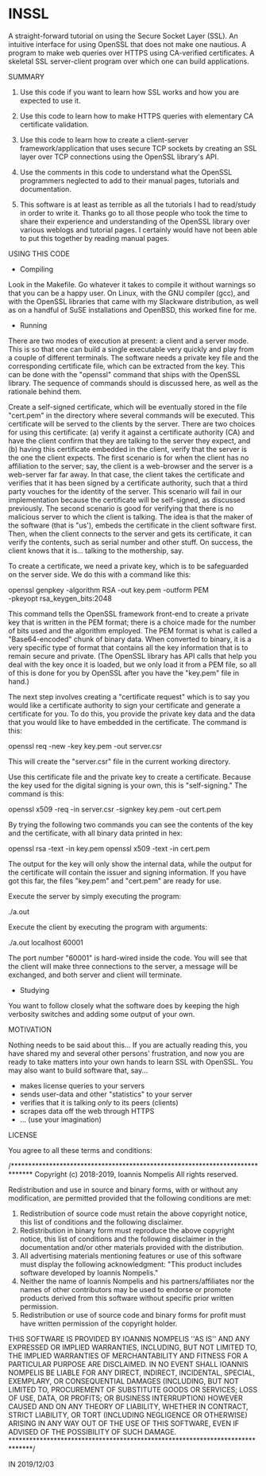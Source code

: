 # INSSL

A straight-forward tutorial on using the Secure Socket Layer (SSL).
An intuitive interface for using OpenSSL that does not make one nautious.
A program to make web queries over HTTPS using CA-verified certificates.
A skeletal SSL server-client program over which one can build applications.


SUMMARY

1. Use this code if you want to learn how SSL works and how you are expected
to use it.

2. Use this code to learn how to make HTTPS queries with elementary CA
certificate validation.

3. Use this code to learn how to create a client-server framework/application
that uses secure TCP sockets by creating an SSL layer over TCP connections
using the OpenSSL library's API.

4. Use the comments in this code to understand what the OpenSSL programmers
neglected to add to their manual pages, tutorials and documentation.

5. This software is at least as terrible as all the tutorials I had to
read/study in order to write it. Thanks go to all those people who took the
time to share their experience and understanding of the OpenSSL library over
various weblogs and tutorial pages. I certainly would have not been able to
put this together by reading manual pages.


USING THIS CODE

- Compiling

Look in the Makefile. Go whatever it takes to compile it without warnings
so that you can be a happy user. On Linux, with the GNU compiler (gcc), and
with the OpenSSL libraries that came with my Slackware distribution, as well
as on a handful of SuSE installations and OpenBSD, this worked fine for me.

- Running

There are two modes of execution at present: a client and a server mode.
This is so that one can build a single executable very quickly and play from
a couple of different terminals. The software needs a private key file and
the corresponding certificate file, which can be extracted from the key.
This can be done with the "openssl" command that ships with the OpenSSL
library. The sequence of commands should is discussed here, as well as the
rationale behind them.

Create a self-signed certificate, which will be eventually stored in the file
"cert.pem" in the directory where several commands will be executed. This
certificate will be served to the clients by the server. There are two choices
for using this certificate: (a) verify it against a certificate authority (CA)
and have the client confirm that they are talking to the server they expect,
and (b) having this certificate embedded in the client, verify that the server
is the one the client expects. The first scenario is for when the client has
no affiliation to the server; say, the client is a web-browser and the server
is a web-server far far away. In that case, the client takes the certificate
and verifies that it has been signed by a certificate authority, such that a
third party vouches for the identity of the server. This scenario will fail
in our implementation because the certificate will be self-signed, as discussed
previously. The second scenario is good for verifying that there is no
malicious server to which the client is talking. The idea is that the maker
of the software (that is "us'), embeds the certificate in the client software
first. Then, when the client connects to the server and gets its certificate,
it can verify the contents, such as serial number and other stuff. On success,
the client knows that it is... talking to the mothership, say.

To create a certificate, we need a private key, which is to be safeguarded on
the server side. We do this with a command like this:

  openssl genpkey -algorithm RSA -out key.pem -outform PEM \
                  -pkeyopt rsa_keygen_bits:2048

This command tells the OpenSSL framework front-end to create a private key
that is written in the PEM format; there is a choice made for the number of
bits used and the algorithm employed. The PEM format is what is called a
"Base64-encoded" chunk of binary data. When converted to binary, it is a very
specific type of format that contains all the key information that is to remain
secure and private. (The OpenSSL library has API calls that help you deal with
the key once it is loaded, but we only load it from a PEM file, so all of this
is done for you by OpenSSL after you have the "key.pem" file in hand.)

The next step involves creating a "certificate request" which is to say you
would like a certificate authority to sign your certificate and generate a
certificate for you. To do this, you provide the private key data and the
data that you would like to have embedded in the certificate. The command is
this:

 openssl req -new -key key.pem -out server.csr

This will create the "server.csr" file in the current working directory.

Use this certificate file and the private key to create a certificate. Because
the key used for the digital signing is your own, this is "self-signing." The
command is this:

 openssl x509 -req -in server.csr -signkey key.pem -out cert.pem

By trying the following two commands you can see the contents of the key and
the certificate, with all binary data printed in hex:

 openssl rsa -text -in key.pem
 openssl x509 -text -in cert.pem

The output for the key will only show the internal data, while the output for
the certificate will contain the issuer and signing information. If you have
got this far, the files "key.pem" and "cert.pem" are ready for use.

Execute the server by simply executing the program:

 ./a.out

Execute the client by executing the program with arguments:

 ./a.out localhost 60001

The port number "60001" is hard-wired inside the code. You will see that the
client will make three connections to the server, a message will be exchanged,
and both server and client will terminate.

- Studying

You want to follow closely what the software does by keeping the high
verbosity switches and adding some output of your own.


MOTIVATION

Nothing needs to be said about this... If you are actually reading this, you
have shared my and several other persons' frustration, and now you are ready
to take matters into your own hands to learn SSL with OpenSSL. You may also
want to build software that, say...

- makes license queries to your servers
- sends user-data and other "statistics" to your server
- verifies that it is talking _only_ to its peers (clients)
- scrapes data off the web through HTTPS
- ... (use your imagination)


LICENSE

You agree to all these terms and conditions:

/******************************************************************************
 Copyright (c) 2018-2019, Ioannis Nompelis
 All rights reserved.

 Redistribution and use in source and binary forms, with or without any
 modification, are permitted provided that the following conditions are met:
 1. Redistribution of source code must retain the above copyright
    notice, this list of conditions and the following disclaimer.
 2. Redistribution in binary form must reproduce the above copyright
    notice, this list of conditions and the following disclaimer in the
    documentation and/or other materials provided with the distribution.
 3. All advertising materials mentioning features or use of this software
    must display the following acknowledgment:
    "This product includes software developed by Ioannis Nompelis."
 4. Neither the name of Ioannis Nompelis and his partners/affiliates nor the
    names of other contributors may be used to endorse or promote products
    derived from this software without specific prior written permission.
 5. Redistribution or use of source code and binary forms for profit must
    have written permission of the copyright holder.
 
 THIS SOFTWARE IS PROVIDED BY IOANNIS NOMPELIS ''AS IS'' AND ANY
 EXPRESSED OR IMPLIED WARRANTIES, INCLUDING, BUT NOT LIMITED TO, THE IMPLIED
 WARRANTIES OF MERCHANTABILITY AND FITNESS FOR A PARTICULAR PURPOSE ARE
 DISCLAIMED. IN NO EVENT SHALL IOANNIS NOMPELIS BE LIABLE FOR ANY
 DIRECT, INDIRECT, INCIDENTAL, SPECIAL, EXEMPLARY, OR CONSEQUENTIAL DAMAGES
 (INCLUDING, BUT NOT LIMITED TO, PROCUREMENT OF SUBSTITUTE GOODS OR SERVICES;
 LOSS OF USE, DATA, OR PROFITS; OR BUSINESS INTERRUPTION) HOWEVER CAUSED AND
 ON ANY THEORY OF LIABILITY, WHETHER IN CONTRACT, STRICT LIABILITY, OR TORT
 (INCLUDING NEGLIGENCE OR OTHERWISE) ARISING IN ANY WAY OUT OF THE USE OF THIS
 SOFTWARE, EVEN IF ADVISED OF THE POSSIBILITY OF SUCH DAMAGE.
 ******************************************************************************/


IN 2019/12/03

